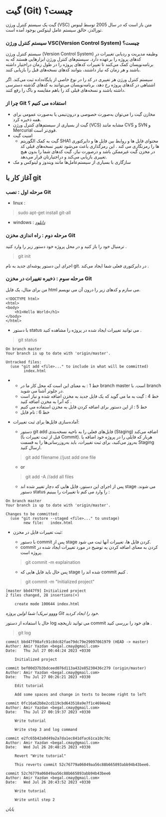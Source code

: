 # گیت (Git) چیست؟ 

گیت یک سیستم کنترل ورژن (VSC) متن باز است که در سال 2005 توسط لینوس تورالدز، خالق سیستم عامل لینوکس بوجود آمده است.

### سیستم کنترل ورژن VSC(Version Control System) چیست؟

سیستم کنترل ورژن (Version Control System) وظیفه مدیریت و ردیابی تغییرات در کدهای پروژه را برعهده دارد. سیستم‌های کنترل ورژن ابزارهایی هستند که به برنامه‌نویسان کمک می‌کنند تا تغییرات کدهای پروژه را در طول زمان دراختیار داشته باشند و هر زمان که نیاز داشتند، بتوانند کدهای نسخه‌های قبل را بازیابی کنند.

سیستم کنترل ورژن هر تغییری در کد را در نوع خاصی از پایگاه‌داده ثبت می‌کند. اگر اشتباهی در کدهای پروژه رخ دهد، برنامه‌نویسان می‌توانند به کدهای گذشته دسترسی داشته باشند و نسخه‌های قبلی کد را با‌هم مقایسه و باگ را رفع کنند.

### چرا از Git استفاده می کنیم ؟
* مخازن گیت را می‌توان به‌صورت خصوصی و درون‌تیمی یا به‌صورت عمومی برای همه ذخیره کرد.
* گیت از بسیاری از سیستم‌های کنترل ورژن (VCS) مشابه مانند CVS و SVN و Mercurial قوی‌تر است.
* امنیت گیت
    * گیت به کمک الگوریتم SHA1 محتوای فایل ها و روابط بین فایل ها و دایرکتوری ها را رمزنگاری می کند . این رمزگذاری باعث می‌شود تغییر نسخه‌های قبلی کد در مخزن گیت غیرممکن باشد و درصورت نیاز، گیت کدهای شما را بدون هیچ تغییری بازیابی می‌کند و دراختیارتان قرار می‌دهد. 
*  سازگاری با بسیاری از سیستم‌‌عامل‌ها مانند ویندوز و لینوکس و مک 

## آغاز کار با git

### مرحله اول : نصب Git

* linux : 
> sudo apt-get install git-all

* windows : 
*[دانلود](https://soft98.ir/software/programming/699-git-windows.html)*

### مرحله دوم : راه اندازی مخزن Git

ترمنیال خود را باز کنید و در محل پروژه خود دستور زیر را وارد کنید .
> git init

اجرای این دستور پوشه‌ای جدید به نام git. در دایرکتوری فعلی شما ایجاد می‌کند .

### مرحله سوم : ذخیره تغییرات در مخزن Git

من برای مثال، یک فایل html می سازم و کدهای زیر را درون آن می نویسم.

```
<!DOCTYPE html>
<html>
<body>
    <h1>Hello World</h1>
</body>
</html>
```
* با دستور status می توانید تغییرات ایجاد شده در پروژه را مشاهده کنید .
> git status

```
On branch master
Your branch is up to date with 'origin/master'.

Untracked files:
  (use "git add <file>..." to include in what will be committed)
        index.html
```

* 
    *  خط 1 : به معنای این است که محل کار ما در branch master است. با branch در جلوتر آشنا می شوید.
    * خط 4 : گیت به ما می گوید که یک فایل جدید به مخزن اضافه شده و نیاز است که آنرا به مخزن اضافه کنید .
    * خط 5 : از این دستور برای اضافه کردن فایل به مخزن استفاده می کنیم 
    * خط 6 : نام فایل

* آماده‌سازی فایل‌ها برای ثبت تغییرات:
    * دستور git add فایل‌های فعلی را به ناحیه نسخه‌بندی (Staging) اضافه می‌کند (قبل از ثبت تغییرات با Commit). هربار که فایلی را در پروژه خود اضافه یا به‌روز می‌کنید، برای ثبت تغییرات، باید به‌روز‌رسانی‌ها را به قسمت Staging ارسال کنید. 
    > git add filename                        //just add one file
    
    * or
    > git add -A                              //add all files

    * پس از اجرای این دستور، فایل هایی که دچار تغییر شده اند stage می شوند. دستور status را وارد می کنم تا تغییرات را ببینیم :
```
On branch master
Your branch is up to date with 'origin/master'.

Changes to be committed:
  (use "git restore --staged <file>..." to unstage)
        new file:   index.html
```
* ثبت تغییرات فایل در مخزن:
    * با دستور commit پس از stage کردن فایل ها، تغییرات آنها ثبت می شود.
    * commit کردن به معنای اضافه کردن یه توضیح در مورد تغییرات ایجاد شده در پروژه است.
    > git commit -m explaination

    * پس حال باید فایل هایی که stage شده اند را commit کنیم .
    > git commit -m "Initialized project"

```
[master bbd47f9] Initialized project
2 files changed, 28 insertions(+)

    create mode 100644 index.html
```

*وووو تبریک! شما اولین پروژه Git خود را ایجاد کردید.*

حال با استفاده از دستور log می توانید تاریخچه commit های خود را بررسی کنید .
> git log

```
commit bbd47f98afc91c8dc82fae79dc79e29097061979 (HEAD -> master)
Author: Amir Yazdan <begal.cmay@gmail.com>
Date:   Thu Jul 27 00:44:24 2023 +0330

    Initialized project

commit bef00d37b3bdceed076d113a432e85230436c279 (origin/master)
Author: Amir Yazdan <begal.cmay@gmail.com>
Date:   Thu Jul 27 00:26:21 2023 +0330

    Edit tutorial

    Add some spaces and change in texts to become right to left

commit 0fc16a62b8e2cd119cbd643518a9e7f1c4694e42
Author: Amir Yazdan <begal.cmay@gmail.com>
Date:   Thu Jul 27 00:19:37 2023 +0330

    Write tutorial

    Write step 3 and log command

commit e2fc65b42a0d49a2a7da1ec841dfac61ca10c78c
Author: Amir Yazdan <begal.cmay@gmail.com>
Date:   Wed Jul 26 20:48:25 2023 +0330

    Revert "Write tutorial"

    This reverts commit 52c76779a06049aa56c88b665893abb94b43bee6.

commit 52c76779a06049aa56c88b665893abb94b43bee6
Author: Amir Yazdan <begal.cmay@gmail.com>
Date:   Wed Jul 26 20:43:52 2023 +0330

    Write tutorial

    Write until step 2

```
*پایان*